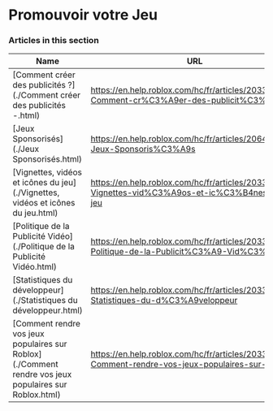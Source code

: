 # Promouvoir votre Jeu  
### Articles in this section
Name|URL
-|-
[Comment créer des publicités ?](./Comment créer des publicités -.html) |https://en.help.roblox.com/hc/fr/articles/203313840-Comment-cr%C3%A9er-des-publicit%C3%A9s-
[Jeux Sponsorisés](./Jeux Sponsorisés.html) |https://en.help.roblox.com/hc/fr/articles/206455923-Jeux-Sponsoris%C3%A9s
[Vignettes, vidéos et icônes du jeu](./Vignettes, vidéos et icônes du jeu.html) |https://en.help.roblox.com/hc/fr/articles/203314060-Vignettes-vid%C3%A9os-et-ic%C3%B4nes-du-jeu
[Politique de la Publicité Vidéo](./Politique de la Publicité Vidéo.html) |https://en.help.roblox.com/hc/fr/articles/203312520-Politique-de-la-Publicit%C3%A9-Vid%C3%A9o
[Statistiques du développeur](./Statistiques du développeur.html) |https://en.help.roblox.com/hc/fr/articles/203314110-Statistiques-du-d%C3%A9veloppeur
[Comment rendre vos jeux populaires sur Roblox](./Comment rendre vos jeux populaires sur Roblox.html) |https://en.help.roblox.com/hc/fr/articles/203313420-Comment-rendre-vos-jeux-populaires-sur-Roblox